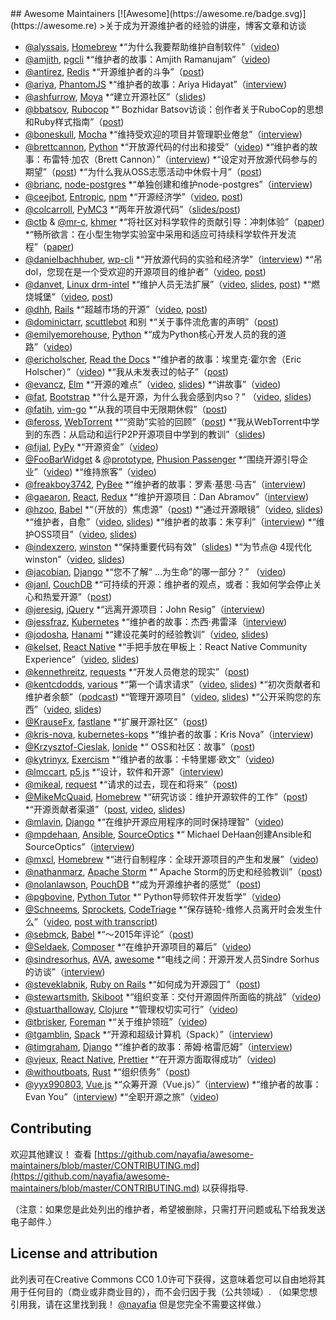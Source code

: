 <div class="github-widget" data-repo="nayafia/awesome-maintainers"></div>
<script async src="https://pagead2.googlesyndication.com/pagead/js/adsbygoogle.js"></script><ins class="adsbygoogle" style="display:block" data-ad-client="ca-pub-6890694312814945" data-ad-slot="5473692530" data-ad-format="auto"  data-full-width-responsive="true"></ins><script>(adsbygoogle = window.adsbygoogle || []).push({});</script>
## Awesome Maintainers [![Awesome](https://awesome.re/badge.svg)](https://awesome.re)
&gt;关于成为开源维护者的经验的讲座，博客文章和访谈

* [@alyssais](https://github.com/alyssais), [Homebrew](https://github.com/Homebrew/brew)
  *“为什么我要帮助维护自制软件”（[video](https://vimeo.com/276832570))
* [@amjith](https://github.com/amjith), [pgcli](https://github.com/dbcli/pgcli)
  *“维护者的故事：Amjith Ramanujam”（[video](https://www.youtube.com/watch?v=paS09pRV8bY))
* [@antirez](https://github.com/antirez), [Redis](https://github.com/antirez/redis)
  *“开源维护者的斗争”（[post](http://antirez.com/news/129))
* [@ariya](https://github.com/ariya), [PhantomJS](https://github.com/ariya/phantomjs)
  *“维护者的故事：Ariya Hidayat”（[interview](https://github.com/open-source/stories/ariya))
* [@ashfurrow](https://github.com/ashfurrow), [Moya](https://github.com/moya/moya)
  *“建立开源社区”（[slides](https://speakerdeck.com/ashfurrow/building-open-source-communities))
* [@bbatsov](https://github.com/bbatsov), [Rubocop](https://github.com/rubocop-hq/rubocop)
  *“ Bozhidar Batsov访谈：创作者关于RuboCop的思想和Ruby样式指南”（[post](https://blog.sideci.com/interview-with-bozhidar-batsov-99b049b6fd6a))
* [@boneskull](https://github.com/boneskull), [Mocha](https://github.com/mochajs/mocha)
  *“维持受欢迎的项目并管理职业倦怠”（[interview](https://changelog.com/rfc/15))
* [@brettcannon](https://github.com/brettcannon), [Python](https://github.com/python)
  *“开放源代码的付出和接受”（[video](https://www.youtube.com/watch?v=y19s6vPpGXA))
  *“维护者的故事：布雷特·加农（Brett Cannon）”（[interview](https://github.com/open-source/stories/brettcannon))
  *“设定对开放源代码参与的期望”（[post](https://snarky.ca/setting-expectations-for-open-source-participation/))
  *“为什么我从OSS志愿活动中休假十月”（[post](https://snarky.ca/why-i-took-october-off-from-oss-volunteering/))
* [@brianc](https://github.com/brianc), [node-postgres](https://github.com/brianc/node-postgres)
  *“单独创建和维护node-postgres”（[interview](https://sourcesort.com/interview/brian-carlson-on-creating-and-maintaing-node-pg-solo))
* [@ceejbot](https://github.com/ceejbot), [Entropic](https://github.com/entropic-dev/entropic), [npm](https://github.com/npm/cli)
  *“开源经济学”（[video](https://www.youtube.com/watch?v=MO8hZlgK5zc), [post](https://github.com/ceejbot/economics-of-package-management/blob/master/essay.md))
* [@colcarroll](https://github.com/ColCarroll), [PyMC3](https://github.com/pymc-devs/pymc3)
  *“两年开放源代码”（[slides/post](https://colcarroll.github.io/open_source_pa/))
* [@ctb](https://github.com/ctb) & [@mr-c](https://github.com/mr-c), [khmer](https://github.com/dib-lab/khmer)
  *“将社区对科学软件的贡献引导：冲刺体验”（[paper](https://doi.org/10.5334/jors.96))
  *“畅所欲言：在小型生物学实验室中采用和适应可持续科学软件开发流程”（[paper](http://dx.doi.org/10.5334/jors.35))
* [@danielbachhuber](https://github.com/danielbachhuber), [wp-cli](https://github.com/wp-cli/wp-cli)
  *“开放源代码的实验和经济学”（[interview](https://changelog.com/rfc/17))
  *“吊dol，您现在是一个受欢迎的开源项目的维护者”（[video](https://www.youtube.com/watch?v=ll_lmDZUD4o), [post](https://danielbachhuber.com/2016/06/26/my-condolences-youre-now-the-maintainer-of-a-popular-open-source-project/))
* [@danvet](https://github.com/danvet), [Linux drm-intel](https://cgit.freedesktop.org/drm-intel)
  *“维护人员无法扩展”（[video](https://www.youtube.com/watch?v=KJ9Y0midtW4), [slides](http://blog.ffwll.ch/slides/lca-2017.pdf), [post](http://blog.ffwll.ch/2017/01/maintainers-dont-scale.html))
  *“燃烧城堡”（[video](https://www.youtube.com/watch?v=BB0luXmuo3g&t=90s), [post](http://blog.ffwll.ch/2018/02/lca-sydney.html))
* [@dhh](https://github.com/dhh), [Rails](https://github.com/rails)
  *“超越市场的开源”（[video](https://www.youtube.com/watch?v=VBwWbFpkltg), [post](https://m.signalvnoise.com/open-source-beyond-the-market/))
* [@dominictarr](https://github.com/dominictarr), [scuttlebot](https://github.com/ssbc/scuttlebot) 和别
  *“关于事件流危害的声明”（[post](https://gist.github.com/dominictarr/9fd9c1024c94592bc7268d36b8d83b3a))
* [@emilyemorehouse](https://github.com/emilyemorehouse), [Python](https://github.com/python)
  *“成为Python核心开发人员的我的道路”（[video](https://www.youtube.com/watch?v=rOzUMQW4p0Y))
* [@ericholscher](https://github.com/ericholscher), [Read the Docs](https://github.com/rtfd/readthedocs.org)
  *“维护者的故事：埃里克·霍尔舍（Eric Holscher）”（[video](https://www.youtube.com/watch?v=us_3IGG6leM&t=1s))
  *“我从未发表过的帖子”（[post](http://ericholscher.com/blog/2018/feb/7/the-post-i-never-published/))
* [@evancz](https://github.com/evancz), [Elm](https://github.com/elm/compiler)
  *“开源的难点”（[video](https://www.youtube.com/watch?v=o_4EX4dPppA), [slides](https://prezi.com/oowcpzsnwp-8/the-hard-parts-of-open-source/))
  *“讲故事”（[video](https://www.deconstructconf.com/2017/evan-czaplicki-on-storytelling))
* [@fat](https://github.com/fat), [Bootstrap](https://github.com/twbs/bootstrap/)
   *“什么是开源，为什么我会感到内so？”  （[video](https://www.youtube.com/watch?v=UIDb6VBO9os), [slides](http://fat.github.io/slides-os-guilt/))
* [@fatih](https://github.com/fatih), [vim-go](https://github.com/fatih/vim-go)
  *“从我的项目中无限期休假”（[post](https://arslan.io/2018/10/09/taking-an-indefinite-sabbatical-from-my-projects/))
* [@feross](http://github.com/feross), [WebTorrent](https://github.com/webtorrent/webtorrent)
  *““资助”实验的回顾”（[post](https://feross.org/funding-experiment-recap/))
  *“我从WebTorrent中学到的东西：从启动和运行P2P开源项目中学到的教训”（[slides](https://speakerdeck.com/feross/what-i-learned-from-webtorrent))
* [@fijal](https://github.com/fijal), [PyPy](https://github.com/pypy/)
  *“开源资金”（[video](https://www.youtube.com/watch?v=bxNkupqI964))
* [@FooBarWidget](https://github.com/FooBarWidget) & [@prototype](https://github.com/prototype), [Phusion Passenger](https://github.com/phusion)
  *“围绕开源引导企业”（[video](https://youtu.be/uHaMpLyMOL0))
  *“维持旅客”（[video](https://vimeo.com/276832741))
* [@freakboy3742](https://github.com/freakboy3742), [PyBee](https://github.com/pybee)
  *“维护者的故事：罗素·基思·马吉”（[interview](https://github.com/open-source/stories/freakboy3742))
* [@gaearon](https://github.com/gaearon), [React](https://github.com/facebook/react), [Redux](https://github.com/reactjs/redux)
  *“维护开源项目：Dan Abramov”（[interview](https://www.youtube.com/watch?v=-QbyRas7gUA))
* [@hzoo](https://github.com/hzoo), [Babel](https://github.com/babel/babel)
  *“（开放的）焦虑源”（[post](https://increment.com/open-source/open-source-of-anxiety/))
  *“通过开源眼镜”（[video](https://www.youtube.com/watch?v=h0sfFX7WH1c), [slides](https://github.com/hzoo/through-the-open-source-looking-glass))
  *“维护者，自愈”（[video](https://www.youtube.com/watch?v=iFgSvLUzQSU), [slides](https://hzoo.github.io/maintainer-heal-thyself/assets/player/KeynoteDHTMLPlayer.html#0))
  *“维护者的故事：朱亨利”（[interview](https://github.com/open-source/stories/hzoo))
  *“维护OSS项目”（[video](https://www.youtube.com/watch?list=PL37ZVnwpeshFmAPr65sU2O5WMs7_CGjs_&v=_iToM2KC0QE), [slides](https://hzoo.github.io/maintaining-an-oss-project/assets/player/KeynoteDHTMLPlayer.html#0))
* [@indexzero](https://github.com/indexzero), [winston](https://github.com/winston)
  *“保持重要代码有效”（[slides](https://speakerdeck.com/indexzero/keeping-important-code-alive-seattlejs-march-2015))
  *“为节点@ 4现代化winston”（[video](https://www.youtube.com/watch?v=uPw7QIx3JZM), [slides](https://speakerdeck.com/indexzero/modernizing-winston-for-node-at-4))
* [@jacobian](https://github.com/jacobian), [Django](https://github.com/django/django)
   *“您不了解“ ...为生命”的哪一部分？”  （[video](https://www.youtube.com/watch?v=EqcuzSwySR4))
* [@janl](https://github.com/janl), [CouchDB](https://github.com/apache/couchdb)
  *“可持续的开源：维护者的观点，或者：我如何学会停止关心和热爱开源”（[post](http://writing.jan.io/2017/03/06/sustainable-open-source-the-maintainers-perspective-or-how-i-learned-to-stop-caring-and-love-open-source.html))
* [@jeresig](https://github.com/jeresig), [jQuery](https://github.com/jquery/jquery)
  *“远离开源项目：John Resig”（[interview](https://www.youtube.com/watch?v=K9HGec2RA-Q))
* [@jessfraz](https://github.com/jessfraz), [Kubernetes](https://github.com/kubernetes)
  *“维护者的故事：杰西·弗雷泽（[interview](https://github.com/open-source/stories/jessfraz))
* [@jodosha](https://github.com/jodosha), [Hanami](https://github.com/hanami)
  *“建设花美时的经验教训”（[video](https://www.youtube.com/watch?v=0RyitUKfUFE), [slides](https://speakerdeck.com/jodosha/lessons-learned-while-building-hanami))
* [@kelset](https://github.com/kelset), [React Native](https://github.com/facebook/react-native)
  *“手把手放在甲板上：React Native Community Experience”（[video](https://youtu.be/OVzMw3vYrDI), [slides](https://speakerdeck.com/kelset/all-hands-on-deck-the-rn-community-experience))
* [@kennethreitz](https://github.com/kennethreitz), [requests](https://github.com/requests/requests)
  *“开发人员倦怠的现实”（[post](https://www.kennethreitz.org/essays/the-reality-of-developer-burnout))
* [@kentcdodds](https://github.com/kentcdodds), [various](https://github.com/kentcdodds)
  *“第一个请求请求”（[video](https://www.youtube.com/watch?v=HjgZQeMrw6c&list=PLV5CVI1eNcJgNqzNwcs4UKrlJdhfDjshf), [slides](http://slides.com/kentcdodds/1st-pr))
  *“初次贡献者和维护者余额”（[podcast](https://changelog.com/podcast/246))
  *“管理开源项目”（[video](https://www.youtube.com/watch?v=jKI1Kj5VXqE&index=23&list=PLV5CVI1eNcJgNqzNwcs4UKrlJdhfDjshf), [slides](http://slides.com/kentcdodds/manage-oss))
  *“公开采购您的东西”（[video](https://www.youtube.com/watch?v=Zlu3QvuwruY&index=28&list=PLV5CVI1eNcJgNqzNwcs4UKrlJdhfDjshf), [slides](http://slides.com/kentcdodds/open-source-your-stuff))
* [@KrauseFx](https://github.com/krausefx), [fastlane](https://github.com/fastlane/fastlane)
  *“扩展开源社区”（[post](https://krausefx.com/blog/scaling-open-source-communities))
* [@kris-nova](https://github.com/kris-nova), [kubernetes-kops](https://github.com/kubernetes/kops)
  *“维护者的故事：Kris Nova”（[interview](https://github.com/open-source/stories/kris-nova))
* [@Krzysztof-Cieslak](https://github.com/Krzysztof-Cieslak), [Ionide](https://github.com/ionide)
  *“ OSS和社区：故事”（[post](http://kcieslak.io/OSS-The-Story))
* [@kytrinyx](https://github.com/kytrinyx), [Exercism](https://github.com/exercism)
  *“维护者的故事：卡特里娜·欧文”（[video](https://www.youtube.com/watch?v=MjKwvdF7SrA))
* [@lmccart](https://github.com/lmccart), [p5.js](https://github.com/processing/p5.js)
  *“设计，软件和开源”（[interview](https://changelog.com/rfc/19))
* [@mikeal](https://github.com/mikeal), [request](https://github.com/request/request/)
  *“请求的过去，现在和将来”（[post](https://github.com/request/request/issues/3142))
* [@MikeMcQuaid](https://github.com/MikeMcQuaid), [Homebrew](https://github.com/Homebrew)
  *“研究访谈：维护开源软件的工作”（[post](https://mikemcquaid.com/2019/05/20/research-study-interview-work-of-maintaining-open-source-software/))
  *“开源贡献者渠道”（[post](https://mikemcquaid.com/2018/08/14/the-open-source-contributor-funnel-why-people-dont-contribute-to-your-open-source-project/), [video](https://www.youtube.com/watch?v=OsOZpF6LFcw), [slides](http://mikemcquaid.com/talks/the-open-source-contributor-funnel/))
* [@mlavin](https://github.com/mlavin), [Django](https://github.com/django/django)
  *“在维护开源应用程序的同时保持理智”（[video](https://www.youtube.com/watch?v=xgWFTrXn0_U))
* [@mpdehaan](https://github.com/mpdehaan), [Ansible](https://github.com/ansible/ansible), [SourceOptics](https://bitbucket.org/laserllama/sourceoptics/src/master/)
  *“ Michael DeHaan创建Ansible和SourceOptics”（[interview](https://www.sourcesort.com/interview/michael-dehaan-on-creating-ansible-and-sourceoptics))
* [@mxcl](https://github.com/mxcl), [Homebrew](https://github.com/Homebrew)
  *“进行自制程序：全球开源项目的产生和发展”（[video](https://www.youtube.com/watch?v=Q81q0LilL1s))
* [@nathanmarz](https://github.com/nathanmarz), [Apache Storm](https://github.com/apache/storm)
  *“ Apache Storm的历史和经验教训”（[post](http://nathanmarz.com/blog/history-of-apache-storm-and-lessons-learned.html))
* [@nolanlawson](https://github.com/nolanlawson), [PouchDB](https://github.com/pouchdb/pouchdb)
  *“成为开源维护者的感觉”（[post](https://nolanlawson.com/2017/03/05/what-it-feels-like-to-be-an-open-source-maintainer/))
* [@pgbovine](https://github.com/pgbovine), [Python Tutor](https://github.com/pgbovine/OnlinePythonTutor)
  *“ Python导师软件开发哲学”（[video](https://www.youtube.com/watch?v=sVtXLdBRfyE))
* [@Schneems](https://github.com/Schneems), [Sprockets](https://github.com/rails/sprockets), [CodeTriage](https://www.codetriage.com)
  *“保存链轮-维修人员离开时会发生什么”（[video](https://www.youtube.com/watch?v=qxaE8yblHPk), [post with transcript](https://www.schneems.com/2016/05/31/saving-sprockets.html))
* [@sebmck](https://github.com/sebmck), [Babel](https://github.com/babel/babel)
  *“〜2015年评论”（[post](https://medium.com/@sebmck/2015-in-review-51ac7035e272))
* [@Seldaek](https://github.com/Seldaek), [Composer](https://github.com/composer/composer)
  *“在维护开源项目的幕后”（[video](https://www.youtube.com/watch?v=Ci_I0ATr748))
* [@sindresorhus](https://github.com/sindresorhus), [AVA](https://github.com/avajs/ava), [awesome](https://github.com/sindresorhus/awesome)
  *“电线之间：开源开发人员Sindre Sorhus的访谈”（[interview](https://medium.freecodecamp.org/sindre-sorhus-8426c0ed785d))
* [@steveklabnik](https://github.com/steveklabnik), [Ruby on Rails](https://github.com/rails/rails)
  *“如何成为开源园丁”（[post](http://words.steveklabnik.com/how-to-be-an-open-source-gardener))
* [@stewartsmith](https://github.com/stewartsmith), [Skiboot](https://github.com/open-power/skiboot)
  *“组织变革：交付开源固件所面临的挑战”（[video](https://www.youtube.com/watch?v=JngZkC-TVHc))
* [@stuarthalloway](https://github.com/stuarthalloway), [Clojure](https://github.com/clojure/clojure)
  *“管理权切实可行”（[video](https://www.youtube.com/watch?v=_sEOXNmzv4g))
* [@tbrisker](https://github.com/tbrisker), [Foreman](https://github.com/theforeman/foreman)
  *“关于维护领班”（[video](https://vimeo.com/276832413))
* [@tgamblin](https://github.com/tgamblin), [Spack](https://github.com/spack/spack)
  *“开源和超级计算机（Spack）”（[interview](https://changelog.com/rfc/13))
* [@timgraham](https://github.com/timgraham), [Django](https://www.djangoproject.com/)
  *“维护者的故事：蒂姆·格雷厄姆”（[interview](https://github.com/open-source/stories/timgraham))
* [@vjeux](https://github.com/vjeux), [React Native](https://github.com/facebook/react-native), [Prettier](https://github.com/prettier/prettier)
  *“在开源方面取得成功”（[video](https://www.youtube.com/watch?v=nRF0OVQL9Nw))
* [@withoutboats](https://github.com/withoutboats), [Rust](https://github.com/rust-lang)
  *“组织债务”（[post](https://boats.gitlab.io/blog/post/rust-2019/))
* [@yyx990803](https://github.com/yyx990803), [Vue.js](https://github.com/vuejs)
  *“众筹开源（Vue.js）”（[interview](https://changelog.com/rfc/12))
  *“维护者的故事：Evan You”（[interview](https://github.com/open-source/stories/yyx990803))
  *“全职开源之旅”（[video](https://www.youtube.com/watch?v=SXjA1aIM35E))

## Contributing

 欢迎其他建议！  查看 [https://github.com/nayafia/awesome-maintainers/blob/master/CONTRIBUTING.md](https://github.com/nayafia/awesome-maintainers/blob/master/CONTRIBUTING.md) 以获得指导.

（注意：如果您是此处列出的维护者，希望被删除，只需打开问题或私下给我发送电子邮件.）

## License and attribution
 此列表可在Creative Commons CC0 1.0许可下获得，这意味着您可以自由地将其用于任何目的（商业或非商业目的），而不会归因于我（公共领域）.  （如果您想引用我，请在这里找到我！ [@nayafia](http://twitter.com/nayafia) 但是您完全不需要这样做.）
